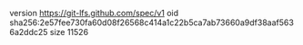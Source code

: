 version https://git-lfs.github.com/spec/v1
oid sha256:2e57fee730fa60d08f26568c414a1c22b5ca7ab73660a9df38aaf5636a2ddc25
size 11526
